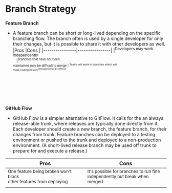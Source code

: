 # Branch Strategy

**Feature Branch**
- A feature branch can be short or long-lived depending on the specific branching flow. The branch often is used by a single developer for only their changes, but it is possible to share it with other developers as well.
	|Pros            |Cons            |
	|----------------|----------------|
	|<sup>Developers may work independently<br> ㅤ|<sup>Branches that have not been<br>maintained may be difficult to merge
	| <sup>Teams will work in branches which will <br>make coding easier|<sup> Debugging may be difficult<br>ㅤ 
	
	
	
	<br>
	<br>
	<br>
	<br>
**GitHub Flow**
 - GitHub Flow is a simpler alternative to GitFlow. It calls for the an always release-able trunk, where releases are typically done directly from it. Each developer should create a new branch, the feature branch, for their changes from trunk. Feature branches can be deployed to a testing environment or pushed to the trunk and deployed to a non-production environment. (A short-lived release branch may be used off trunk to prepare for and execute a release.)
						
| Pros                                                                        | Cons                                                                                |
|-----------------------------------------------------------------------------|-------------------------------------------------------------------------------------|
| <sup>One feature being broken won't block <br>other features from deploying | <sup>It's possible for branches to run fine<br> independently but break when merged |
|                                                                             |                                                                                     |
